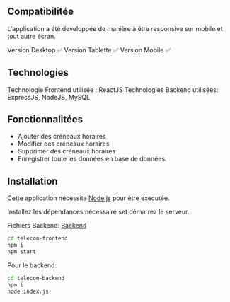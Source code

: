 
## Compatibilitée
L'application a été developpée de manière à être responsive sur mobile et tout autre écran.

Version Desktop ✅ 
Version Tablette ✅ 
Version Mobile ✅

## Technologies
Technologie Frontend utilisée : ReactJS
Technologies Backend utilisées: ExpressJS, NodeJS, MySQL 

## Fonctionnalitées 

- Ajouter des créneaux horaires
- Modifier des créneaux horaires
- Supprimer des créneaux horaires
- Enregistrer toute les données en base de données.


## Installation

Cette application nécessite [Node.js](https://nodejs.org/)  pour être executée.

Installez les dépendances nécessaire set démarrez le serveur.

Fichiers Backend: [Backend](https://github.com/yanisse-saddek/color-telecom-back)

```sh
cd telecom-frontend
npm i
npm start
```

Pour le backend: 
```sh
cd telecom-backend
npm i
node index.js
```

